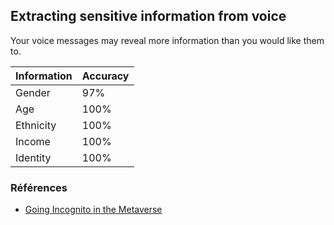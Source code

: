 ## Extracting sensitive information from voice

Your voice messages may reveal more information than you would like them to.

| Information | Accuracy |
| ----------- | -------- |
| Gender      | 97%      |
| Age         | 100%     |
| Ethnicity   | 100%     |
| Income      | 100%     |
| Identity    | 100%     |

### Références

- [Going Incognito in the Metaverse](https://arxiv.org/pdf/2208.05604.pdf)